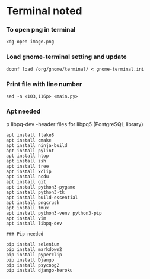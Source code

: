 # Terminal noted 

### To open png in terminal

``xdg-open image.png``

### Load gnome-terminal setting and update

``dconf load /org/gnome/terminal/ < gnome-terminal.ini``

### Print file with line number

``sed -n <103,116p> <main.py>``

### Apt needed

p libpq-dev -header files for libpq5 (PostgreSQL library)

```
apt install flake8
apt install cmake
apt install ninja-build
apt install pylint
apt install htop
apt install zsh
apt install tree
apt install xclip
apt install ncdu
apt install git
apt install python3-pygame
apt install python3-tk
apt install build-essential
apt install pngcrush
apt install tmux
apt install python3-venv python3-pip
apt install vim
apt install libpq-dev

### Pip needed

pip install selenium
pip install markdown2
pip install pyperclip
pip install Django
pip install psycopg2
pip install django-heroku
```
